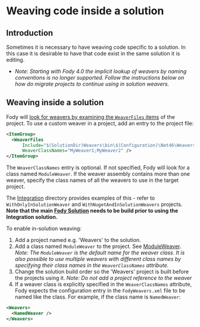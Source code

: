 # Weaving code inside a solution


## Introduction

Sometimes it is necessary to have weaving code specific to a solution. In this case it is desirable to have that code exist in the same solution it is editing.

- _Note: Starting with Fody 4.0 the implicit lookup of weavers by naming conventions is no longer supported. 
  Follow the instructions below on how do migrate projects to continue using in solution weavers._


## Weaving inside a solution

Fody will [look for weavers by examining the `WeaverFiles` items](addin-discovery.md) of the project. To use a custom weaver in a project, add an entry to the project file:

```xml
<ItemGroup>
  <WeaverFiles
      Include="$(SolutionDir)Weavers\bin\$(Configuration)\Net46\Weavers.dll"
      WeaverClassNames="MyWeaver1;MyWeaver2" />
</ItemGroup>
```

The `WeaverClassNames` entry is optional. If not specified, Fody will look for a class named `ModuleWeaver`.
If the weaver assembly contains more than one weaver, specify the class names of all the weavers to use in the target project.

The [Integration](https://github.com/Fody/Fody/tree/master/Integration) directory provides examples of this - refer to `WithOnlyInSolutionWeaver` and `WithNugetAndInSolutionWeavers` projects. **Note that the main [Fody Solution](https://github.com/Fody/Fody/blob/master/Fody.sln) needs to be build prior to using the Integration solution.**

To enable in-solution weaving:

  1. Add a project named e.g. 'Weavers' to the solution.
  1. Add a class named `ModuleWeaver` to the project. See [ModuleWeaver](ModuleWeaver).
     _Note: The `ModuleWeaver` is the default name for the weaver class. It is also possible to use multiple weavers with different class names by specifying their class names in the `WeaverClassNames` attribute._
  1. Change the solution build order so the 'Weavers' project is built before the projects using it.
     _Note: Do not add a project reference to the weaver_
  1. If a weaver class is explicitly specified in the `WeaverClassNames` attribute, Fody expects the configuration entry in the `FodyWeavers.xml` file to be named like the class. For example, if the class name is `NamedWeaver`:

```xml
<Weavers>
  <NamedWeaver />
</Weavers>
```